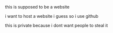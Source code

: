 this is supposed to be a website

i want to host a website i guess so i use github

this is private because i dont want people to steal it
